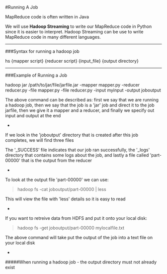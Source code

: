 #Running A Job

MapReduce code is often written in Java

We will use **Hadoop Streaming** to write our MapReduce code in Python since it is easier to interpret. Hadoop Streaming can be use to write MapReduce code in many different languages.

***

###Syntax for running a hadoop job

hs {mapper script} {reducer script} {input_file} {output directory}

***

###Example of Running a Job

hadoop jar /path/to/jar/file/jarfile.jar -mapper mapper.py -reducer reducer.py -file mapper.py -file reducer.py -input myinput -output joboutput

The above command can be described as: first we say that we are running a hadoop job, then we say that the job is a 'jar' job and direct it to the job jarfile, then we give it a mapper and a reducer, and finally we specify out input and output at the end

-

If we look in the 'joboutput' directory that is created after this job completes, we will find three files

The '_SUCCESS' file indicates that our job ran successfully, the '_logs' directory that contains some logs about the job, and lastly a file called 'part-00000' that is the output from the reducer

-

To look at the output file 'part-00000' we can use:

>hadoop fs -cat joboutput/part-00000 | less

This will view the file with 'less' details so it is easy to read

-

If you want to retreive data from HDFS and put it onto your local disk:

>hadoop fs -get joboutput/part-00000 mylocalfile.txt

The above command will take put the output of the job into a text file on  your local disk

-

#####When running a hadoop job - the output directory must not already exist